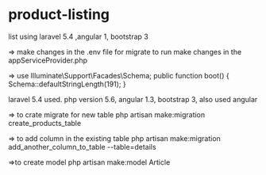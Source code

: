 # product-listing
list using laravel 5.4 ,angular 1, bootstrap 3



=> make changes in the .env file
for migrate to run make changes in the appServiceProvider.php

=> use Illuminate\Support\Facades\Schema;
public function boot()
{
    Schema::defaultStringLength(191);
}

laravel 5.4 used. php version 5.6, angular 1.3, bootstrap 3, 
also used angular 

=> to crate migrate for new table
	php artisan make:migration create_products_table

=> to add column in the existing table
	php artisan make:migration add_another_column_to_table --table=details

=>to create model
	php artisan make:model Article